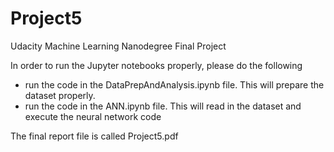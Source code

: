 # Project5
Udacity Machine Learning Nanodegree Final Project

In order to run the Jupyter notebooks properly, please do the following

* run the code in the DataPrepAndAnalysis.ipynb file. This will prepare the dataset properly.
* run the code in the ANN.ipynb file. This will read in the dataset and execute the neural network code

The final report file is called Project5.pdf
